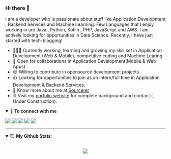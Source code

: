 ### Hi there 👋

I am a developer who is passionate about stuff like Application Development , Backend Services and Machine Learning. Few Languages that I enjoy working in are Java , Python, Kotlin , PHP, JavaScript and  AWS. I am actively looking for opportunities in Data Science. Recently, I have just started with tech-blogging!

- 👨🏽‍💻 Currently working, learning and growing my skill set in Application Development (Web & Mobile), competitive coding and Machine Learing.
- 🤝 Open for collaborations in Application Development(Mobile & Web Apps).
- 😊 Willing to contribute in opensource development projects.
- 👍 Looking for opportunities to join as an intern/full time in Application Development & Backend Services.
- 👨 Know more about me at [Sourcerer](https://sourcerer.io/narsimha-na) 
- 🌐 Visit my [porfolio website]() for complete background and contact ( Under Construction).

<details open>
<summary>🤝 <b>To connect with me</b></summary>

<p align = "center">
 
[<img src ="https://img.shields.io/badge/portfolio-%23.svg?&style=for-the-badge&logo=&logoColor=white%22">]()
[<img src="https://img.shields.io/badge/medium-%2312100E.svg?&style=for-the-badge&logo=medium&logoColor=white" />](https://medium.com/@activena1)
[<img src="https://img.shields.io/badge/linkedin-%230077B5.svg?&style=for-the-badge&logo=linkedin&logoColor=white" />](https://www.linkedin.com/in/narsimha-reddy-3976b113a/)
[<img src = "https://img.shields.io/badge/instagram-%23E4405F.svg?&style=for-the-badge&logo=instagram&logoColor=white">](https://www.instagram.com/include_narsimha.na/)
[<img src="https://img.shields.io/badge/facebook-%231877F2.svg?&style=for-the-badge&logo=facebook&logoColor=white" />](https://www.facebook.com/Narsimha.NA) 

</p>

</details>

---

<details open>
 <summary> 😇 <b>My Github Stats</b>: </summary>

<br>

<p align = "center">
  <img src = "https://github-readme-stats.vercel.app/api/top-langs/?username=narsimha-na&show_icons=true&count_private=true&hide=css,java,html&theme=dracula&line_height=27">
</p>

</details>

